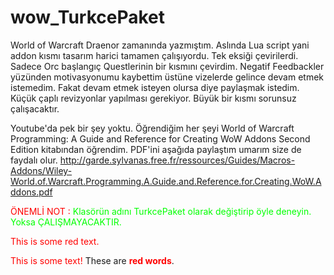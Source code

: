 # wow_TurkcePaket
World of Warcraft Draenor zamanında yazmıştım. Aslında Lua script yani addon kısmı tasarım harici tamamen çalışıyordu. Tek eksiği çevirilerdi. Sadece Orc başlangıç Questlerinin bir kısmını çevirdim. Negatif Feedbackler yüzünden motivasyonumu kaybettim üstüne vizelerde gelince devam etmek istemedim. Fakat devam etmek isteyen olursa diye paylaşmak istedim. Küçük çaplı revizyonlar yapılması gerekiyor. Büyük bir kısmı sorunsuz çalışacaktır.

Youtube'da pek bir şey yoktu. Öğrendiğim her şeyi World of Warcraft Programming: A Guide and Reference for Creating WoW Addons Second Edition kitabından öğrendim. PDF'ini aşağıda paylaştım umarım size de faydalı olur.
http://garde.sylvanas.free.fr/ressources/Guides/Macros-Addons/Wiley-World.of.Warcraft.Programming.A.Guide.and.Reference.for.Creating.WoW.Addons.pdf

<span style="color:#ff0000">ÖNEMLİ NOT : </span> <span style="color:#00ff00">Klasörün adını TurkcePaket olarak değiştirip öyle deneyin. Yoksa ÇALIŞMAYACAKTIR. </span>

<p style='color:red'>This is some red text.</p>
<font color="red">This is some text!</font>
These are <b style='color:red'>red words</b>.
